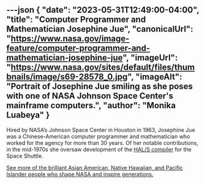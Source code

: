 ---json
{
  "date": "2023-05-31T12:49:00-04:00",
  "title": "Computer Programmer and Mathematician Josephine Jue",
  "canonicalUrl": "https://www.nasa.gov/image-feature/computer-programmer-and-mathematician-josephine-jue",
  "imageUrl": "https://www.nasa.gov/sites/default/files/thumbnails/image/s69-28578_0.jpg",
  "imageAlt": "Portrait of Josephine Jue smiling as she poses with one of NASA Johnson Space Center's mainframe computers.",
  "author": "Monika Luabeya"
}
---

Hired by NASA’s Johnson Space Center in Houston in 1963, Josephine Jue was a Chinese-American computer programmer and mathematician who worked for the agency for more than 30 years. Of her notable contributions, in the mid-1970s she oversaw development of the [HAL/S compiler](https://history.nasa.gov/computers/Appendix-II.html) for the Space Shuttle.

[See more of the brilliant Asian American, Native Hawaiian, and Pacific Islander people who shape NASA and inspire generations.](https://www.nasa.gov/image-gallery/asian-pacific-american-heritage)
